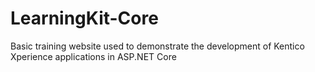 # LearningKit-Core
Basic training website used to demonstrate the development of Kentico Xperience applications in ASP.NET Core
